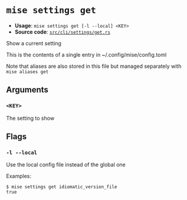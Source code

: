 # `mise settings get`

- **Usage**: `mise settings get [-l --local] <KEY>`
- **Source code**: [`src/cli/settings/get.rs`](https://github.com/jdx/mise/blob/main/src/cli/settings/get.rs)

Show a current setting

This is the contents of a single entry in ~/.config/mise/config.toml

Note that aliases are also stored in this file
but managed separately with `mise aliases get`

## Arguments

### `<KEY>`

The setting to show

## Flags

### `-l --local`

Use the local config file instead of the global one

Examples:

    $ mise settings get idiomatic_version_file
    true
